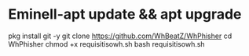 # Eminell-apt update && apt upgrade
pkg install git -y
git clone https://github.com/WhBeatZ/WhPhisher
cd WhPhisher
chmod +x requisitisowh.sh
bash requisitisowh.sh
